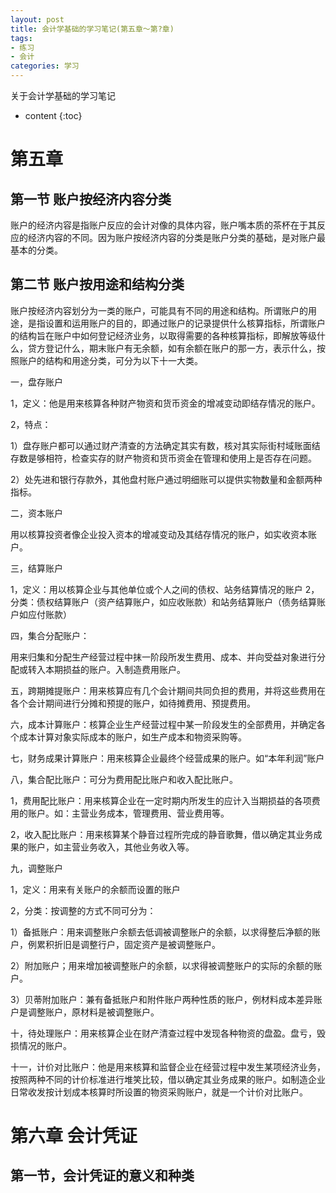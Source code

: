 ```yaml
---
layout: post
title: 会计学基础的学习笔记(第五章～第?章)
tags:
- 练习
- 会计
categories: 学习
---
```

关于会计学基础的学习笔记




* content
{:toc}
# 第五章	

## 第一节 账户按经济内容分类

账户的经济内容是指账户反应的会计对像的具体内容，账户嘴本质的茶杯在于其反应的经济内容的不同。因为账户按经济内容的分类是账户分类的基础，是对账户最基本的分类。

## 第二节 账户按用途和结构分类

账户按经济内容划分为一类的账户，可能具有不同的用途和结构。所谓账户的用途，是指设置和运用账户的目的，即通过账户的记录提供什么核算指标，所谓账户的结构旨在账户中如何登记经济业务，以取得需要的各种核算指标，即解放等级什么，贷方登记什么，期末账户有无余额，如有余额在账户的那一方，表示什么，按照账户的结构和用途分类，可分为以下十一大类。

一，盘存账户

1，定义：他是用来核算各种财产物资和货币资金的增减变动即结存情况的账户。

2，特点：

1）盘存账户都可以通过财产清查的方法确定其实有数，核对其实际街村域账面结存数是够相符，检查实存的财产物资和货币资金在管理和使用上是否存在问题。

2）处先进和银行存款外，其他盘村账户通过明细账可以提供实物数量和金额两种指标。

二，资本账户

用以核算投资者像企业投入资本的增减变动及其结存情况的账户，如实收资本账户。

三，结算账户

1，定义：用以核算企业与其他单位或个人之间的债权、站务结算情况的账户
2，分类：债权结算账户（资产结算账户，如应收账款）和站务结算账户（债务结算账户如应付账款）

四，集合分配账户：

用来归集和分配生产经营过程中抹一阶段所发生费用、成本、并向受益对象进行分配或转入本期损益的账户。入制造费用账户。

五，跨期摊提账户：用来核算应有几个会计期间共同负担的费用，并将这些费用在各个会计期间进行分摊和预提的账户，如待摊费用、预提费用。

六，成本计算账户：核算企业生产经营过程中某一阶段发生的全部费用，并确定各个成本计算对象实际成本的账户，如生产成本和物资采购等。

七，财务成果计算账户：用来核算企业最终个经营成果的账户。如“本年利润”账户

八，集合配比账户：可分为费用配比账户和收入配比账户。

1，费用配比账户：用来核算企业在一定时期内所发生的应计入当期损益的各项费用的账户。如：主营业务成本，管理费用、营业费用等。

2，收入配比账户：用来核算某个静音过程所完成的静音歌舞，借以确定其业务成果的账户，如主营业务收入，其他业务收入等。

九，调整账户

1，定义：用来有关账户的余额而设置的账户

2，分类：按调整的方式不同可分为：

1）备抵账户：用来调整账户余额去低调被调整账户的余额，以求得整后净额的账户，例累积折旧是调整行户，固定资产是被调整账户。

2）附加账户；用来增加被调整账户的余额，以求得被调整账户的实际的余额的账户。

3）贝蒂附加账户：兼有备抵账户和附件账户两种性质的账户，例材料成本差异账户是调整账户，原材料是被调整账户。

十，待处理账户：用来核算企业在财产清查过程中发现各种物资的盘盈。盘亏，毁损情况的账户。

十一，计价对比账户：他是用来核算和监督企业在经营过程中发生某项经济业务，按照两种不同的计价标准进行堆笑比较，借以确定其业务成果的账户。如制造企业日常收发按计划成本核算时所设置的物资采购账户，就是一个计价对比账户。

# 第六章 会计凭证

## 第一节，会计凭证的意义和种类

